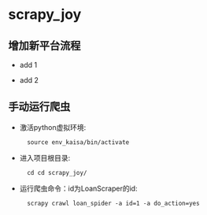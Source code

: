 # scrapy_joy


## 增加新平台流程

* add 1

* add 2


## 手动运行爬虫

* 激活python虚拟环境:

        source env_kaisa/bin/activate
        
* 进入项目根目录:

        cd cd scrapy_joy/
    
* 运行爬虫命令：id为LoanScraper的id:
    
        scrapy crawl loan_spider -a id=1 -a do_action=yes
